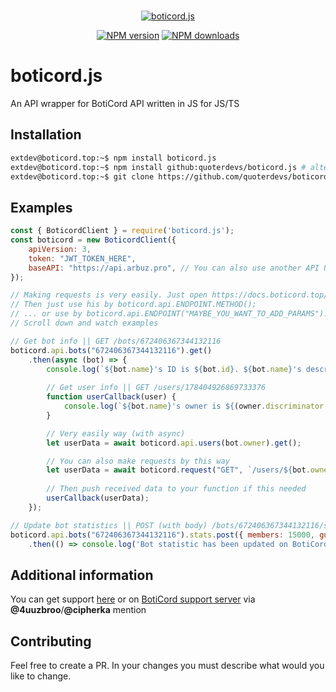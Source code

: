 <div align="center">
<br />
<p>
    <a href="https://github.com/quoterdevs/boticord.js"><img src="https://cdn.discordapp.com/attachments/737026187037245541/879385729644523540/logo-banner-v1.svg"  alt="boticord.js"/></a>
</p>
<p>
    <a href="https://www.npmjs.com/package/boticord.js"><img src="https://img.shields.io/npm/v/boticord.js.svg?maxAge=3600" alt="NPM version" /></a>
    <a href="https://www.npmjs.com/package/boticord.js"><img src="https://img.shields.io/npm/dt/boticord.js.svg?maxAge=3600" alt="NPM downloads" /></a>
</p>
</div>

# boticord.js

An API wrapper for BotiCord API written in JS for JS/TS

## Installation

```bash
extdev@boticord.top:~$ npm install boticord.js
extdev@boticord.top:~$ npm install github:quoterdevs/boticord.js # alternative
extdev@boticord.top:~$ git clone https://github.com/quoterdevs/boticord.js # in the directory
```

## Examples

```js
const { BoticordClient } = require('boticord.js');
const boticord = new BoticordClient({
    apiVersion: 3,
    token: "JWT_TOKEN_HERE",
    baseAPI: "https://api.arbuz.pro", // You can also use another API URL
});

// Making requests is very easily. Just open https://docs.boticord.top/ and choose your favorite endpoint
// Then just use his by boticord.api.ENDPOINT.METHOD();
// ... or use by boticord.api.ENDPOINT("MAYBE_YOU_WANT_TO_ADD_PARAMS").METHOD();
// Scroll down and watch examples

// Get bot info || GET /bots/672406367344132116
boticord.api.bots("672406367344132116").get()
    .then(async (bot) => {
        console.log(`${bot.name}'s ID is ${bot.id}. ${bot.name}'s description is ${bot.shortDescription}.`);
        
        // Get user info || GET /users/178404926869733376
        function userCallback(user) {
            console.log(`${bot.name}'s owner is ${(owner.discriminator == "0") ? `@${owner.username}` : `${owner.username}#${owner.discriminator}`} with site: ${owner.socials.custom}`);
        }

        // Very easily way (with async)
        let userData = await boticord.api.users(bot.owner).get();

        // You can also make requests by this way
        let userData = await boticord.request("GET", `/users/${bot.owner}`, {});
        
        // Then push received data to your function if this needed
        userCallback(userData);
    });

// Update bot statistics || POST (with body) /bots/672406367344132116/stats
boticord.api.bots("672406367344132116").stats.post({ members: 15000, guilds: 3000, shards: 2 })
    .then(() => console.log('Bot statistic has been updated on BotiCord!'));
```

## Additional information

You can get support [here](https://discord.gg/GQF3ANKFuw) or on [BotiCord support server](https://discord.gg/hkHjW8a) via **@4uuzbroo**/**@cipherka** mention

## Contributing

Feel free to create a PR. In your changes you must describe what would you like to change.
